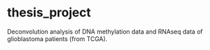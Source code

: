 # thesis_project
Deconvolution analysis of DNA methylation data and RNAseq data of glioblastoma patients (from TCGA).

